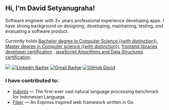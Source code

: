 <h2> Hi, I'm David Setyanugraha!</h2>
<p>
Software engineer with 3+ years professional experience developing apps. I have strong background on designing, developing, maintaining, testing, and evaluating a software product. 
<p />

Currently holds [Bachelor degree in Computer Science ((with distinction))](https://www.linkedin.com/in/dsetyanugraha/), [Master degree in Computer science ((with distinction))](https://www.linkedin.com/feed/update/urn:li:activity:6693367335656529920/), [frontend libraries developer certification](https://www.freecodecamp.org/certification/fcc6e236d6e-59fb-4dd4-853a-2b6033d4a7fc/front-end-libraries) , [javaScript Algorithms and Data Structures certification](https://www.freecodecamp.org/certification/fcc6e236d6e-59fb-4dd4-853a-2b6033d4a7fc/javascript-algorithms-and-data-structures).

![](https://visitor-badge.glitch.me/badge?page_id=davidsetyanugraha.davidsetyanugraha)
[![Linkedin Badge](https://img.shields.io/badge/-dsetyanugraha-blue?style=flat-square&logo=Linkedin&logoColor=white&link=https://www.linkedin.com/in/dsetyanugraha/)](https://www.linkedin.com/in/dsetyanugraha/)
[![Gmail Badge](https://img.shields.io/badge/-dsetyanugraha@gmail.com-c14438?style=flat-square&logo=Gmail&logoColor=white&link=mailto:dsetyanugraha@gmail.com)](mailto:dsetyanugraha@gmail.com)
[![GitHub David](https://img.shields.io/github/followers/davidsetyanugraha?label=follow&style=social)](https://github.com/davidsetyanugraha)
<br />

### I have contributed to:
- [Indonlu](https://github.com/indobenchmark/indonlu) — The first-ever vast natural language processing benchmark for Indonesian Language.
- [Fiber](https://github.com/gofiber/fiber) — An Express inspired web framework written in Go.
